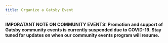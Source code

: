 ```yaml
---
title: Organize a Gatsby Event
---
```


__IMPORATANT NOTE ON COMMUNITY EVENTS: Promotion and support of Gatsby community events is currently suspended due to COVID-19. Stay tuned for updates on when our community events program will resume.__

